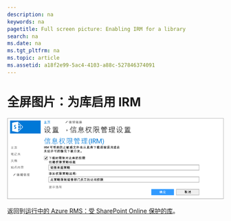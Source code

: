 ```yaml
---
description: na
keywords: na
pagetitle: Full screen picture: Enabling IRM for a library
search: na
ms.date: na
ms.tgt_pltfrm: na
ms.topic: article
ms.assetid: a18f2e99-5ac4-4103-a88c-527846374091
---
```

# 全屏图片：为库启用 IRM
![](../Image/AzRMS_StoryboardSPO_2.PNG)

返回到[运行中的 Azure RMS：受 SharePoint Online 保护的库](http://technet.microsoft.com/library/jj585026.aspx)。


